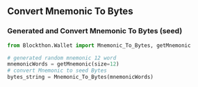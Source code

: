 ## Convert Mnemonic To Bytes

### Generated and Convert Mnemonic To Bytes (seed)

```python
from Blockthon.Wallet import Mnemonic_To_Bytes, getMnemonic

# generated random mnemonic 12 word
mnemonicWords = getMnemonic(size=12)
# convert Mnemonic to seed Bytes
bytes_string = Mnemonic_To_Bytes(mnemonicWords)
```
